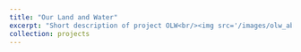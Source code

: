 ```yaml
---
title: "Our Land and Water"
excerpt: "Short description of project OLW<br/><img src='/images/olw_ab.jpg'>"
collection: projects
---
```

